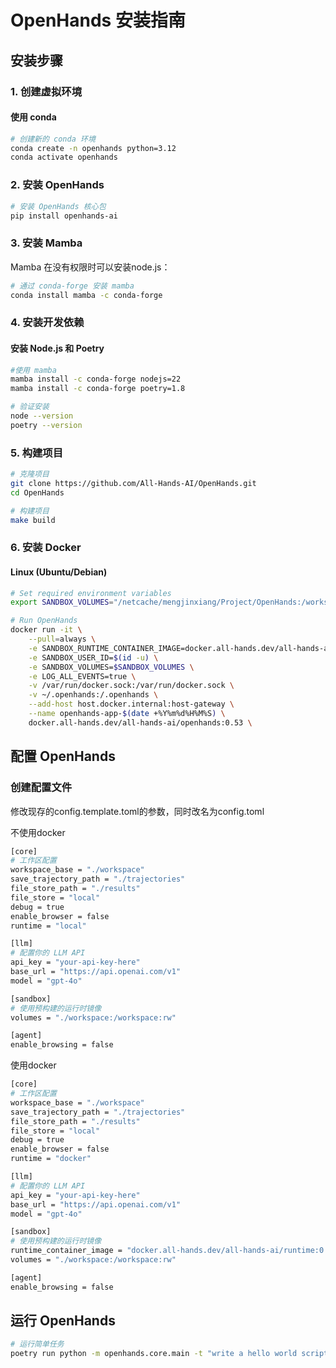 # OpenHands 安装指南

##  安装步骤

### 1. 创建虚拟环境

#### 使用 conda
```bash
# 创建新的 conda 环境
conda create -n openhands python=3.12
conda activate openhands
```

### 2. 安装 OpenHands

```bash
# 安装 OpenHands 核心包
pip install openhands-ai
```

### 3. 安装 Mamba

Mamba 在没有权限时可以安装node.js：

```bash
# 通过 conda-forge 安装 mamba
conda install mamba -c conda-forge
```

### 4. 安装开发依赖

#### 安装 Node.js 和 Poetry
```bash
#使用 mamba
mamba install -c conda-forge nodejs=22
mamba install -c conda-forge poetry=1.8

# 验证安装
node --version
poetry --version
```

### 5. 构建项目

```bash
# 克隆项目
git clone https://github.com/All-Hands-AI/OpenHands.git
cd OpenHands

# 构建项目
make build
```

### 6. 安装 Docker

#### Linux (Ubuntu/Debian)
```bash
# Set required environment variables
export SANDBOX_VOLUMES="/netcache/mengjinxiang/Project/OpenHands:/workspace:rw"  # See

# Run OpenHands
docker run -it \
    --pull=always \
    -e SANDBOX_RUNTIME_CONTAINER_IMAGE=docker.all-hands.dev/all-hands-ai/runtime:0.53-nikolaik \
    -e SANDBOX_USER_ID=$(id -u) \
    -e SANDBOX_VOLUMES=$SANDBOX_VOLUMES \
    -e LOG_ALL_EVENTS=true \
    -v /var/run/docker.sock:/var/run/docker.sock \
    -v ~/.openhands:/.openhands \
    --add-host host.docker.internal:host-gateway \
    --name openhands-app-$(date +%Y%m%d%H%M%S) \
    docker.all-hands.dev/all-hands-ai/openhands:0.53 \

```


##  配置 OpenHands

### 创建配置文件
修改现存的config.template.toml的参数，同时改名为config.toml

不使用docker
```bash
[core]
# 工作区配置
workspace_base = "./workspace"
save_trajectory_path = "./trajectories"
file_store_path = "./results"
file_store = "local"
debug = true
enable_browser = false
runtime = "local"

[llm]
# 配置你的 LLM API
api_key = "your-api-key-here"
base_url = "https://api.openai.com/v1"
model = "gpt-4o"

[sandbox]
# 使用预构建的运行时镜像
volumes = "./workspace:/workspace:rw"

[agent]
enable_browsing = false
```


使用docker
```bash
[core]
# 工作区配置
workspace_base = "./workspace"
save_trajectory_path = "./trajectories"
file_store_path = "./results"
file_store = "local"
debug = true
enable_browser = false
runtime = "docker"

[llm]
# 配置你的 LLM API
api_key = "your-api-key-here"
base_url = "https://api.openai.com/v1"
model = "gpt-4o"

[sandbox]
# 使用预构建的运行时镜像
runtime_container_image = "docker.all-hands.dev/all-hands-ai/runtime:0.53-nikolaik"
volumes = "./workspace:/workspace:rw"

[agent]
enable_browsing = false
```


##  运行 OpenHands

```bash
# 运行简单任务
poetry run python -m openhands.core.main -t "write a hello world script in Python"
```
